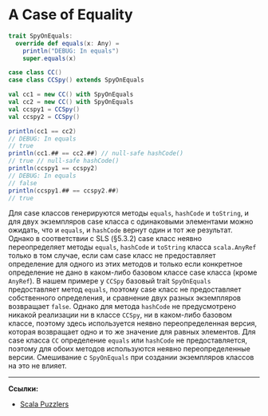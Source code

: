 # A Case of Equality

```scala
trait SpyOnEquals:
  override def equals(x: Any) =
    println("DEBUG: In equals")
    super.equals(x)

case class CC()
case class CCSpy() extends SpyOnEquals

val cc1 = new CC() with SpyOnEquals
val cc2 = new CC() with SpyOnEquals
val ccspy1 = CCSpy()
val ccspy2 = CCSpy()

println(cc1 == cc2)
// DEBUG: In equals
// true
println(cc1.## == cc2.##) // null-safe hashCode()
// true // null-safe hashCode()
println(ccspy1 == ccspy2)
// DEBUG: In equals
// false
println(ccspy1.## == ccspy2.##)
// true
```

Для case классов генерируются методы `equals`, `hashCode` и `toString`, 
и для двух экземпляров case класса с одинаковыми элементами можно ожидать, 
что и `equals`, и `hashCode` вернут один и тот же результат. 
Однако в соответствии с SLS (§5.3.2) case класс неявно переопределяет методы 
`equals`, `hashCode` и `toString` класса `scala.AnyRef` только в том случае, 
если сам case класс не предоставляет определение для одного из этих методов 
и только если конкретное определение не дано в каком-либо базовом классе case класса (кроме `AnyRef`). 
В нашем примере у `CCSpy` базовый trait `SpyOnEquals` предоставляет метод `equals`, 
поэтому case класс не предоставляет собственного определения, 
и сравнение двух разных экземпляров возвращает `false`. 
Однако для метода `hashCode` не предусмотрено никакой реализации ни в классе `CCSpy`, 
ни в каком-либо базовом классе, 
поэтому здесь используется неявно переопределенная версия, 
которая возвращает одно и то же значение для равных элементов. 
Для case класса `CC` определение `equals` или `hashCode` не предоставляется, 
поэтому для обоих методов используются неявно переопределенные версии. 
Смешивание с `SpyOnEquals` при создании экземпляров классов на это не влияет.


---

**Ссылки:**
- [Scala Puzzlers](https://scalapuzzlers.com/index.html#pzzlr-011)
